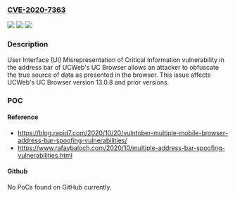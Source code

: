 ### [CVE-2020-7363](https://cve.mitre.org/cgi-bin/cvename.cgi?name=CVE-2020-7363)
![](https://img.shields.io/static/v1?label=Product&message=UC%20Browser&color=blue)
![](https://img.shields.io/static/v1?label=Version&message=13.0.8%3C%3D%2013.0.8%20&color=brighgreen)
![](https://img.shields.io/static/v1?label=Vulnerability&message=CWE-451%20User%20Interface%20(UI)%20Misrepresentation%20of%20Critical%20Information&color=brighgreen)

### Description

User Interface (UI) Misrepresentation of Critical Information vulnerability in the address bar of UCWeb's UC Browser allows an attacker to obfuscate the true source of data as presented in the browser. This issue affects UCWeb's UC Browser version 13.0.8 and prior versions.

### POC

#### Reference
- https://blog.rapid7.com/2020/10/20/vulntober-multiple-mobile-browser-address-bar-spoofing-vulnerabilities/
- https://www.rafaybaloch.com/2020/10/multiple-address-bar-spoofing-vulnerabilities.html

#### Github
No PoCs found on GitHub currently.

